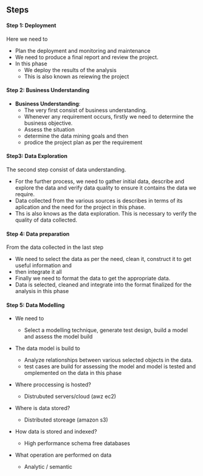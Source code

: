 ## Steps
#### Step 1: Deployment
Here we need to
- Plan the deployment and monitoring and maintenance
- We need to produce a final report and review the project.
- In this phase
	- We deploy the results of the analysis
	- This is also known as reiewing the project

#### Step 2: Business Understanding
- **Business Understanding**:
	- The very first consist of business understanding.
	- Whenever any requirement occurs, firstly we need to determine the business objective.
	- Assess the situation
	- determine the data mining goals and then
	- prodice the project plan as per the requirement

#### Step3: Data Exploration
The second step consist of data understanding.
- For the further process, we need to gather initial data, describe and explore the data and verify data quality to ensure it contains the data we require.
- Data collected from the various sources is describes in terms of its aplication and the need for the project in this phase.
- Ths is also knows as the data exploration.
This is necessary to verify the quality of data collected.

#### Step 4: Data preparation
From the data collected in the last step
- We need to select the data as per the need, clean it, construct it to get useful information and
- then integrate it all
- Finally we need to format the data to get the appropriate data.
- Data is selected, cleaned and integrate into the format finalized for the analysis in this phase

#### Step 5: Data Modelling
- We need to
	- Select a modelling technique, generate test design, build a model and assess the model build
- The data model is build to
	- Analyze relationships between various selected objects in the data.
	- test cases are build for assessing the model and model is tested and omplemented on the data in this phase
- Where proccessing is hosted?
	- Distrubuted servers/cloud (awz ec2)

- Where is data stored?
	- Distributed storeage (amazon s3)

- How data is stored and indexed?
	- High performance schema free databases

- What operation are performed on data
	- Analytic / semantic

